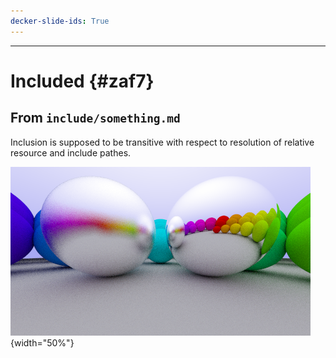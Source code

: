 ```yaml
---
decker-slide-ids: True
---
```


------

# Included {#zaf7}

## From `include/something.md`

Inclusion is supposed to be transitive with respect to resolution of relative resource and include pathes.

![A simple metal material (Image taken from [CGG](https://tramberend.beuth-hochschule.de/course/sommer-2017/cgg/)).](06-metal.png){width="50%"}

